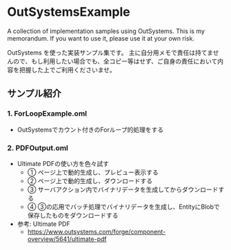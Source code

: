 OutSystemsExample
===================
A collection of implementation samples using OutSystems.
This is my memorandum. If you want to use it, please use it at your own risk.

OutSystems を使った実装サンプル集です。
主に自分用メモで責任は持てませんので、もし利用したい場合でも、全コピー等はせず、ご自身の責任において内容を把握した上でご利用くださいませ。

サンプル紹介
-------------------

### 1. ForLoopExample.oml
- OutSystemsでカウント付きのForループ的処理をする

### 2. PDFOutput.oml
- Ultimate PDFの使い方を色々試す
    - ① ページ上で動的生成し、プレビュー表示する
    - ② ページ上で動的生成し、ダウンロードする
    - ③ サーバアクション内でバイナリデータを生成してからダウンロードする
    - ④ ③の応用でバッチ処理でバイナリデータを生成し、EntityにBlobで保存したものをダウンロードする
- 参考: Ultimate PDF
    - https://www.outsystems.com/forge/component-overview/5641/ultimate-pdf
